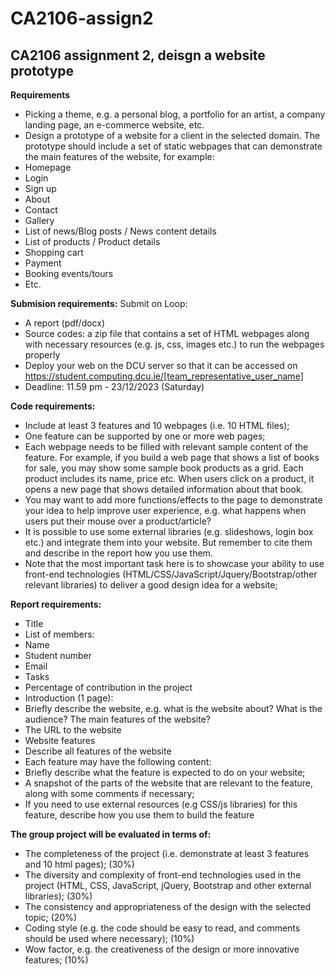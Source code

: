# CA2106-assign2
## CA2106 assignment 2, deisgn a website prototype

**Requirements**
- Picking a theme, e.g. a personal blog, a portfolio for an artist, a company landing
page, an e-commerce website, etc.
- Design a prototype of a website for a client in the selected domain. The prototype should include a set of static webpages that can demonstrate the main features of the website, for example:
- Homepage
- Login
- Sign up
- About
- Contact
- Gallery
- List of news/Blog posts / News content details
- List of products / Product details
- Shopping cart
- Payment
- Booking events/tours
- Etc.

**Submision requirements:**
Submit on Loop:
- A report (pdf/docx)
- Source codes: a zip file that contains a set of HTML webpages along with necessary resources (e.g. js, css, images etc.) to run the webpages properly
- Deploy your web on the DCU server so that it can be accessed on https://student.computing.dcu.ie/[team_representative_user_name]
- Deadline: 11.59 pm - 23/12/2023 (Saturday)


**Code requirements:**
- Include at least 3 features and 10 webpages (i.e. 10 HTML files);
- One feature can be supported by one or more web pages;
- Each webpage needs to be filled with relevant sample content of the feature. For example, if you build a web page that shows a list of books for sale, you may show some sample book products as a grid. Each product includes its name, price etc. When users click on a product, it opens a new page that shows detailed information about that book.
- You may want to add more functions/effects to the page to demonstrate your idea to help improve user experience, e.g. what happens when users put their mouse over a product/article?
- It is possible to use some external libraries (e.g. slideshows, login box etc.) and integrate them into your website. But remember to cite them and describe in the report how you use them.
- Note that the most important task here is to showcase your ability to use front-end technologies (HTML/CSS/JavaScript/Jquery/Bootstrap/other relevant libraries) to deliver a good design idea for a website;

**Report requirements:**
- Title
- List of members:
- Name
- Student number
- Email
- Tasks
- Percentage of contribution in the project
- Introduction (1 page):
- Briefly describe the website, e.g. what is the website about? What is the audience? The main features of the website?
- The URL to the website
- Website features
- Describe all features of the website
- Each feature may have the following content:
- Briefly describe what the feature is expected to do on your website;
- A snapshot of the parts of the website that are relevant to the feature, along with some comments if necessary;
- If you need to use external resources (e.g CSS/js libraries) for this feature, describe how you use them to build
the feature

**The group project will be evaluated in terms of:**
- The completeness of the project (i.e. demonstrate at least 3 features and 10 html pages); (30%)
- The diversity and complexity of front-end technologies used in the project (HTML, CSS, JavaScript, jQuery, Bootstrap and other external libraries); (30%)
- The consistency and appropriateness of the design with the selected topic; (20%)
- Coding style (e.g. the code should be easy to read, and comments should be used where necessary); (10%)
- Wow factor, e.g. the creativeness of the design or more innovative features; (10%)
